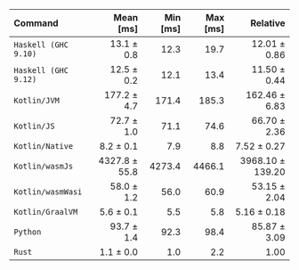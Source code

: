 | Command | Mean [ms] | Min [ms] | Max [ms] | Relative |
|:---|---:|---:|---:|---:|
| `Haskell (GHC 9.10)` | 13.1 ± 0.8 | 12.3 | 19.7 | 12.01 ± 0.86 |
| `Haskell (GHC 9.12)` | 12.5 ± 0.2 | 12.1 | 13.4 | 11.50 ± 0.44 |
| `Kotlin/JVM` | 177.2 ± 4.7 | 171.4 | 185.3 | 162.46 ± 6.83 |
| `Kotlin/JS` | 72.7 ± 1.0 | 71.1 | 74.6 | 66.70 ± 2.36 |
| `Kotlin/Native` | 8.2 ± 0.1 | 7.9 | 8.8 | 7.52 ± 0.27 |
| `Kotlin/wasmJs` | 4327.8 ± 55.8 | 4273.4 | 4466.1 | 3968.10 ± 139.20 |
| `Kotlin/wasmWasi` | 58.0 ± 1.2 | 56.0 | 60.9 | 53.15 ± 2.04 |
| `Kotlin/GraalVM` | 5.6 ± 0.1 | 5.5 | 5.8 | 5.16 ± 0.18 |
| `Python` | 93.7 ± 1.4 | 92.3 | 98.4 | 85.87 ± 3.09 |
| `Rust` | 1.1 ± 0.0 | 1.0 | 2.2 | 1.00 |
